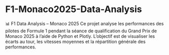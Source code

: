 # F1-Monaco2025-Data-Analysis
📊 F1 Data Analysis – Monaco 2025  Ce projet analyse les performances des pilotes de Formule 1 pendant la séance de qualification du Grand Prix de Monaco 2025 à l’aide de Python et Plotly. L’objectif est de visualiser les écarts au tour, les vitesses moyennes et la répartition générale des performances.  
